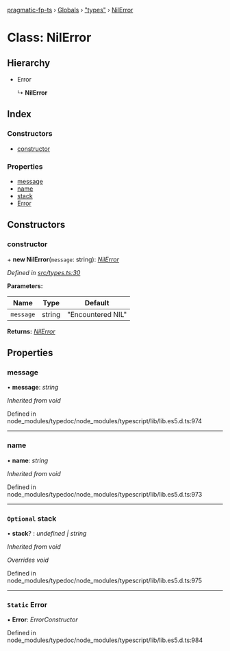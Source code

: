 [pragmatic-fp-ts](../README.md) › [Globals](../globals.md) › ["types"](../modules/_types_.md) › [NilError](_types_.nilerror.md)

# Class: NilError

## Hierarchy

* Error

  ↳ **NilError**

## Index

### Constructors

* [constructor](_types_.nilerror.md#constructor)

### Properties

* [message](_types_.nilerror.md#message)
* [name](_types_.nilerror.md#name)
* [stack](_types_.nilerror.md#optional-stack)
* [Error](_types_.nilerror.md#static-error)

## Constructors

###  constructor

\+ **new NilError**(`message`: string): *[NilError](_types_.nilerror.md)*

*Defined in [src/types.ts:30](https://github.com/hermann-p/pragmatic-fp-ts/blob/87551e7/src/types.ts#L30)*

**Parameters:**

Name | Type | Default |
------ | ------ | ------ |
`message` | string | "Encountered NIL" |

**Returns:** *[NilError](_types_.nilerror.md)*

## Properties

###  message

• **message**: *string*

*Inherited from void*

Defined in node_modules/typedoc/node_modules/typescript/lib/lib.es5.d.ts:974

___

###  name

• **name**: *string*

*Inherited from void*

Defined in node_modules/typedoc/node_modules/typescript/lib/lib.es5.d.ts:973

___

### `Optional` stack

• **stack**? : *undefined | string*

*Inherited from void*

*Overrides void*

Defined in node_modules/typedoc/node_modules/typescript/lib/lib.es5.d.ts:975

___

### `Static` Error

▪ **Error**: *ErrorConstructor*

Defined in node_modules/typedoc/node_modules/typescript/lib/lib.es5.d.ts:984
